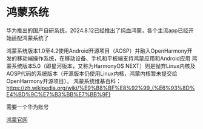 # 鸿蒙系统
华为推出的国产自研系统，2024.8.12已经推出了纯血鸿蒙，各个主流app已经开始适配鸿蒙系统了

鸿蒙系统版本1.0至4.2使用Android开源项目（AOSP）并融入OpenHarmony开发的移动端操作系统，在移动设备、手机和平板端支持鸿蒙应用和Android应用
鸿蒙系统版本5.0（即星河版本，又称为HarmonyOS NEXT）则是抛弃Linux内核及AOSP代码的系统版本（开源版本仍使用Linux内核，鸿蒙内核暂未提交给OpenHarmony开源项目）。
鸿蒙系统维基百科：https://zh.wikipedia.org/wiki/%E9%B8%BF%E8%92%99_(%E6%93%8D%E4%BD%9C%E7%B3%BB%E7%BB%9F)


需要一个华为账号

[鸿蒙官网](https://developer.huawei.com/consumer/cn/ "官方学习网站")
